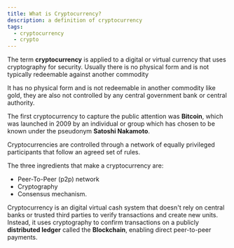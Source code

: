 ```yaml
---
title: What is Cryptocurrency?
description: a definition of cryptocurrency
tags:
  - cryptocurrency
  - crypto
---
```


The term **cryptocurrency** is applied to a digital or virtual currency that uses cryptography for security.  Usually there is no physical form and is not typically redeemable against another commodity 

 It has no physical form and is not redeemable in another commodity like gold, they are also not controlled by any central government bank or central authority. 

The first cryptocurrency to capture the public attention was **Bitcoin**, which was launched in 2009 by an individual or group which has chosen to be known under the pseudonym **Satoshi Nakamoto**.

Cryptocurrencies are controlled through a network of equally privileged participants that follow an agreed set of rules. 

The three ingredients that make a cryptocurrency are: 

* Peer-To-Peer (p2p) network
* Cryptography
* Consensus mechanism.

Cryptocurrency is an digital virtual cash system that doesn't rely on central banks or trusted third parties to verify transactions and create new units. Instead, it uses cryptography to confirm transactions on a publicly **distributed ledger** called the **Blockchain**, enabling direct peer-to-peer payments.



